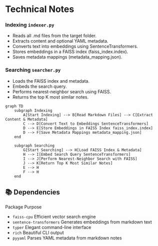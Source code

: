 # Technical Notes

### Indexing `indexer.py`

- Reads all .md files from the target folder.
- Extracts content and optional YAML metadata.
- Converts text into embeddings using SentenceTransformers.
- Stores embeddings in a FAISS index (faiss_index.index).
- Saves metadata mappings (metadata_mapping.json).

### Searching `searcher.py`

- Loads the FAISS index and metadata.
- Embeds the search query.
- Performs nearest-neighbor search using FAISS.
- Returns the top K most similar notes.

```mermaid
graph TD
	subgraph Indexing
	    A[Start Indexing] --> B[Read Markdown Files] --> C[Extract Content & Metadata]
	    C --> D[Convert Text to Embeddings SentenceTransformers]
	    D --> E[Store Embeddings in FAISS Index faiss_index.index]
	    D --> F[Save Metadata Mappings metadata_mapping.json]
	end
	
	subgraph Searching
		G[Start Searching] --> H[Load FAISS Index & Metadata]
		H --> I[Embed Search Query SentenceTransformers]
		I --> J[Perform Nearest-Neighbor Search with FAISS]
		J --> K[Return Top K Most Similar Notes]
		E --> H
		F --> H
	end
```

## 📚 Dependencies

Package	Purpose

- `faiss-cpu`	Efficient vector search engine
- `sentence-transformers`	Generates embeddings from markdown text
- `typer`	Elegant command-line interface
- `rich` Beautiful CLI output
- `pyyaml`	Parses YAML metadata from markdown notes

